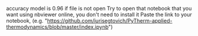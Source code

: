 accuracy model is 0.96 if file is not open Try to open that notebook that you want using nbviewer online, you don't need to install it Paste the link to your notebook, (e.g. "https://github.com/iurisegtovich/PyTherm-applied-thermodynamics/blob/master/index.ipynb") 
